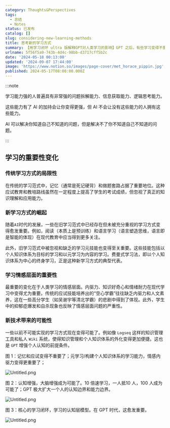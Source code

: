 ```yaml
---
category: Thoughts&Perspectives
tags:
  - 总结
  - Notes
status: 已发布
catalog: []
slug: considering-new-learning-methods
title: 思考新的学习方式
summary: 【用学习闭环 ultra 版解释GPT对人类学习的影响】GPT 之后，有些学习变得不重要了，有些学习变得更重要了，有些学习从不可能变成可能了。
urlname: 5f56f5a9-743b-4d4c-98bb-d3717cff5b2c
date: '2024-05-18 00:13:00'
updated: '2024-09-07 17:44:00'
image: 'https://www.notion.so/images/page-cover/met_horace_pippin.jpg'
published: 2024-05-17T08:00:00.000Z
---
```


:::note


学习能力强的人普遍具有非常强的问题拆解能力、信息获取能力、逻辑思考能力。


这些能力有了 AI 的加持会让你变得更强，但 AI 不会让没有这些能力的人拥有这些能力。


AI 可以解决你知道自己不知道的问题，但是解决不了你不知道自己不知道的问题。


:::


## 学习的重要性变化


### 传统学习方式的局限性


在传统的学习范式中，记忆（通常是死记硬背）和做题套路占据了重要地位。这种应试教育和教培路线虽然在一定程度上提高了学生的考试成绩，但忽视了真正的知识理解和应用能力。


### 新学习方式的崛起


随着`AI`时代的发展，一些在旧学习范式中已经存在但未被充分重视的学习方式变得愈发重要。例如，阅读（本质上是预训练）和语言学习（语言塑造思维，语言即是智能的体现）在现代教育中应当得到更多关注。


此外，旧学习范式中被忽视和缺乏的学习元技能也变得至关重要。这些技能包括以个人知识体系为目标的学习和以元学习为内容的学习。费曼式学习法，即以个人知识体系为中心的终身学习，正是这种新学习方式的典型代表。


### 学习情感层面的重要性


最重要的变化在于人类学习的情感层面。内驱力、知识好奇心和情绪耐力在现代学习中变得尤为重要。传统的应试技能培养出的“空心学霸”往往缺乏内驱力和人文素养，这在一些高分学生（如吴谢宇等清北学霸）的悲剧中得到了体现。此外，学生中的抑郁症爆发和自杀现象也反映了情感层面问题的严重性。


### 新技术带来的可能性


一些以前不可能实现的学习方式现在变得可能了。例如像 `Logseq` 这样的知识管理工具和私人 `Wiki` 系统，使得知识管理和个人知识体系的外化变得更加便捷。这也是 `GPT` 增强个人认知的前提条件。


图 1：记忆和应试变得不重要了；元学习/构建个人知识体系的学习能力，情感内驱力变得更重要了；


![Untitled.png](https://prod-files-secure.s3.us-west-2.amazonaws.com/5d24fe63-e567-4804-86f9-9fdc62e13082/a8319b77-00b3-43d9-9f99-e58187f20cfe/Untitled.png?X-Amz-Algorithm=AWS4-HMAC-SHA256&X-Amz-Content-Sha256=UNSIGNED-PAYLOAD&X-Amz-Credential=ASIAZI2LB466S6V2FZGR%2F20250128%2Fus-west-2%2Fs3%2Faws4_request&X-Amz-Date=20250128T213229Z&X-Amz-Expires=3600&X-Amz-Security-Token=IQoJb3JpZ2luX2VjEHYaCXVzLXdlc3QtMiJHMEUCIQCWNw2F9o8Wxj%2B3Q4OB9Q0ISTiyRoGvp2S999sorUIXrwIgbnrYffsMXlkbi%2BoeJHvodKkjziliZ6ysraYJPALVrpcq%2FwMIfhAAGgw2Mzc0MjMxODM4MDUiDDWbeV8U4a4cl6unHSrcA5OKdizBid83p3k0hqdfXmjDGykqbaaM6rZYqmtIKak4IFieRxNSWacBP%2B0%2FSRzKRClK60v0YYjJoNiMAcbt9q%2FMR61nWCoM28tdJKLtEeNsqkckZhsUigvt18crGH9Bcpb2yO3e8eKToWi0Xd5stAwRW7BUD41ButO8AdTdeS5USMW0sXXy1oi3Yt1wRJzdTSy%2FAiikLi4LfrG6Jvb%2BoszpvmbilxkTbTmyPXsqs%2BpCc13tfxuxrktVnPEQRzBlVSjIHIP%2BAtCRXUoza2Aw06A%2FFm240506husDU4%2F1e37mVwIuBeckV57sRsuV43bAo%2FAuP239MgQinwlhxRTX3nqZUSXTG5sc0eUGF0dA%2FwWxyY797j64YShaOsjCQ53Giml3pgJ12maULBnWBpnDV95mMf3dkGn5169BZOzNLp6NZVD%2FiGiEMkVRh8YF0yQuKjEdF2m%2BlrBzfL%2FiDjdVt%2FCn4T7PzfOWIgFcgd4j%2FE%2BpAJv%2FcIkPnzvnL8BNNRxTdvZo7fXEf6b5N7TTHo2JLLPbFacwgp7moezAfweUiW2cmshYV5RK%2B8K3rYPvwpQp%2FzVQp14uS63ZghcjWPxTZRXXu98d938ZInhMHzM4XT5jQnsEPWEokrYBqt0EMO2U5bwGOqUBIF95vmJmrWP%2BNH%2FlWx%2FCCcROJMdnMQlTDeP6hLBI0cAkUTA6dCezwks4QBSOqm4hMA3uHzentOzDNdxWphIJNtKZJATAJpS6bi8K1Bw3Zue5aL%2BlgFg61wmvZ%2Bxqr2nnIIc8wZ2yAzgk1ZDMo3pBOf7VjgpTMNCwkx1JPTSNfhUYIMw8Op4ofd4vrAZTVC1OVk1AmPEj36pjkl0t5HDA2AAgeiRB&X-Amz-Signature=925d2b7e71d3f8db8ba06411871fa48c43b5a441d964c7794f0c7784b32700ea&X-Amz-SignedHeaders=host&x-id=GetObject)


图 2：认知增强，大脑增强成为可能了。10 倍速学习，一人抵10 人，100 人成为可能了；GPT 极大扩大一个人的认知边界和能力边界。


![Untitled.png](https://prod-files-secure.s3.us-west-2.amazonaws.com/5d24fe63-e567-4804-86f9-9fdc62e13082/e195b372-4d2b-479c-9e75-1be4e2c1412e/Untitled.png?X-Amz-Algorithm=AWS4-HMAC-SHA256&X-Amz-Content-Sha256=UNSIGNED-PAYLOAD&X-Amz-Credential=ASIAZI2LB466S6V2FZGR%2F20250128%2Fus-west-2%2Fs3%2Faws4_request&X-Amz-Date=20250128T213229Z&X-Amz-Expires=3600&X-Amz-Security-Token=IQoJb3JpZ2luX2VjEHYaCXVzLXdlc3QtMiJHMEUCIQCWNw2F9o8Wxj%2B3Q4OB9Q0ISTiyRoGvp2S999sorUIXrwIgbnrYffsMXlkbi%2BoeJHvodKkjziliZ6ysraYJPALVrpcq%2FwMIfhAAGgw2Mzc0MjMxODM4MDUiDDWbeV8U4a4cl6unHSrcA5OKdizBid83p3k0hqdfXmjDGykqbaaM6rZYqmtIKak4IFieRxNSWacBP%2B0%2FSRzKRClK60v0YYjJoNiMAcbt9q%2FMR61nWCoM28tdJKLtEeNsqkckZhsUigvt18crGH9Bcpb2yO3e8eKToWi0Xd5stAwRW7BUD41ButO8AdTdeS5USMW0sXXy1oi3Yt1wRJzdTSy%2FAiikLi4LfrG6Jvb%2BoszpvmbilxkTbTmyPXsqs%2BpCc13tfxuxrktVnPEQRzBlVSjIHIP%2BAtCRXUoza2Aw06A%2FFm240506husDU4%2F1e37mVwIuBeckV57sRsuV43bAo%2FAuP239MgQinwlhxRTX3nqZUSXTG5sc0eUGF0dA%2FwWxyY797j64YShaOsjCQ53Giml3pgJ12maULBnWBpnDV95mMf3dkGn5169BZOzNLp6NZVD%2FiGiEMkVRh8YF0yQuKjEdF2m%2BlrBzfL%2FiDjdVt%2FCn4T7PzfOWIgFcgd4j%2FE%2BpAJv%2FcIkPnzvnL8BNNRxTdvZo7fXEf6b5N7TTHo2JLLPbFacwgp7moezAfweUiW2cmshYV5RK%2B8K3rYPvwpQp%2FzVQp14uS63ZghcjWPxTZRXXu98d938ZInhMHzM4XT5jQnsEPWEokrYBqt0EMO2U5bwGOqUBIF95vmJmrWP%2BNH%2FlWx%2FCCcROJMdnMQlTDeP6hLBI0cAkUTA6dCezwks4QBSOqm4hMA3uHzentOzDNdxWphIJNtKZJATAJpS6bi8K1Bw3Zue5aL%2BlgFg61wmvZ%2Bxqr2nnIIc8wZ2yAzgk1ZDMo3pBOf7VjgpTMNCwkx1JPTSNfhUYIMw8Op4ofd4vrAZTVC1OVk1AmPEj36pjkl0t5HDA2AAgeiRB&X-Amz-Signature=ca6fe9bd7a7fba14c3804f208bb41e4a75b84116f3082c0183e91de024691e8f&X-Amz-SignedHeaders=host&x-id=GetObject)


图 3：核心的学习闭环，学习的认知层模型。在 GPT 时代，这愈发重要。


![Untitled.png](https://prod-files-secure.s3.us-west-2.amazonaws.com/5d24fe63-e567-4804-86f9-9fdc62e13082/57f2a38d-97b9-407e-baa1-8fecb8348e87/Untitled.png?X-Amz-Algorithm=AWS4-HMAC-SHA256&X-Amz-Content-Sha256=UNSIGNED-PAYLOAD&X-Amz-Credential=ASIAZI2LB466S6V2FZGR%2F20250128%2Fus-west-2%2Fs3%2Faws4_request&X-Amz-Date=20250128T213229Z&X-Amz-Expires=3600&X-Amz-Security-Token=IQoJb3JpZ2luX2VjEHYaCXVzLXdlc3QtMiJHMEUCIQCWNw2F9o8Wxj%2B3Q4OB9Q0ISTiyRoGvp2S999sorUIXrwIgbnrYffsMXlkbi%2BoeJHvodKkjziliZ6ysraYJPALVrpcq%2FwMIfhAAGgw2Mzc0MjMxODM4MDUiDDWbeV8U4a4cl6unHSrcA5OKdizBid83p3k0hqdfXmjDGykqbaaM6rZYqmtIKak4IFieRxNSWacBP%2B0%2FSRzKRClK60v0YYjJoNiMAcbt9q%2FMR61nWCoM28tdJKLtEeNsqkckZhsUigvt18crGH9Bcpb2yO3e8eKToWi0Xd5stAwRW7BUD41ButO8AdTdeS5USMW0sXXy1oi3Yt1wRJzdTSy%2FAiikLi4LfrG6Jvb%2BoszpvmbilxkTbTmyPXsqs%2BpCc13tfxuxrktVnPEQRzBlVSjIHIP%2BAtCRXUoza2Aw06A%2FFm240506husDU4%2F1e37mVwIuBeckV57sRsuV43bAo%2FAuP239MgQinwlhxRTX3nqZUSXTG5sc0eUGF0dA%2FwWxyY797j64YShaOsjCQ53Giml3pgJ12maULBnWBpnDV95mMf3dkGn5169BZOzNLp6NZVD%2FiGiEMkVRh8YF0yQuKjEdF2m%2BlrBzfL%2FiDjdVt%2FCn4T7PzfOWIgFcgd4j%2FE%2BpAJv%2FcIkPnzvnL8BNNRxTdvZo7fXEf6b5N7TTHo2JLLPbFacwgp7moezAfweUiW2cmshYV5RK%2B8K3rYPvwpQp%2FzVQp14uS63ZghcjWPxTZRXXu98d938ZInhMHzM4XT5jQnsEPWEokrYBqt0EMO2U5bwGOqUBIF95vmJmrWP%2BNH%2FlWx%2FCCcROJMdnMQlTDeP6hLBI0cAkUTA6dCezwks4QBSOqm4hMA3uHzentOzDNdxWphIJNtKZJATAJpS6bi8K1Bw3Zue5aL%2BlgFg61wmvZ%2Bxqr2nnIIc8wZ2yAzgk1ZDMo3pBOf7VjgpTMNCwkx1JPTSNfhUYIMw8Op4ofd4vrAZTVC1OVk1AmPEj36pjkl0t5HDA2AAgeiRB&X-Amz-Signature=61ce1ead7b6060f720134be0b171bdb0fc88b3a5a9799d55a55601cf4b7bf672&X-Amz-SignedHeaders=host&x-id=GetObject)


